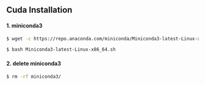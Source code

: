 ## Cuda Installation

#### 1. miniconda3
```bash
$ wget -c https://repo.anaconda.com/miniconda/Miniconda3-latest-Linux-x86_64.sh
```

```bash
$ bash Miniconda3-latest-Linux-x86_64.sh
```

#### 2. delete miniconda3
```bash
$ rm -rf miniconda3/
```
